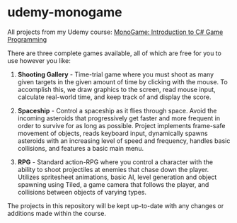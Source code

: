 # udemy-monogame
All projects from my Udemy course: [MonoGame: Introduction to C# Game Programming](https://www.udemy.com/monogame)

There are three complete games available, all of which are free for you to use however you like:

1. **Shooting Gallery** - Time-trial game where you must shoot as many given targets in the given amount of time by clicking with the mouse. To accomplish this, we draw graphics to the screen, read mouse input, calculate real-world time, and keep track of and display the score.

2. **Spaceship** - Control a spaceship as it flies through space. Avoid the incoming asteroids that progressively get faster and more frequent in order to survive for as long as possible. Project implements frame-safe movement of objects, reads keyboard input, dynamically spawns asteroids with an increasing level of speed and frequency, handles basic collisions, and features a basic main menu.

3. **RPG** - Standard action-RPG where you control a character with the ability to shoot projectiles at enemies that chase down the player. Utilizes spritesheet animations, basic AI, level generation and object spawning using Tiled, a game camera that follows the player, and collisions between objects of varying types.

The projects in this repository will be kept up-to-date with any changes or additions made within the course.
